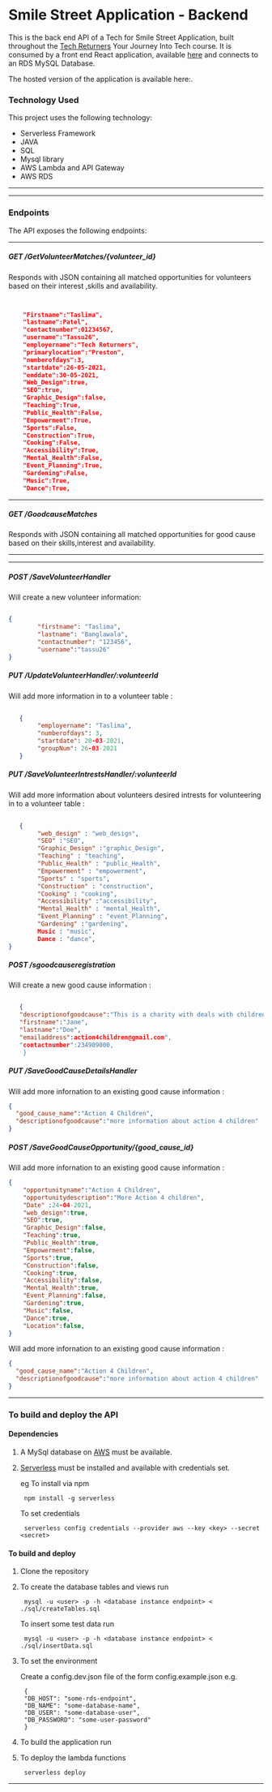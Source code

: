 # Smile Street Application - Backend

This is the back end API of a Tech for Smile Street Application, built throughout the [Tech Returners](https://techreturners.com) Your Journey Into Tech course. 
It is consumed by a front end React application, available [here](https://github.com/smile-street/smile-street-front-end) and connects to an RDS MySQL Database.

The hosted version of the application is available here:.

### Technology Used

This project uses the following technology:

- Serverless Framework
- JAVA
- SQL
- Mysql library
- AWS Lambda and API Gateway
- AWS RDS

---
---
### Endpoints

The API exposes the following endpoints:

---

##### GET /GetVolunteerMatches/{volunteer_id}


Responds with JSON containing all matched opportunities for volunteers based on their interest ,skills and availability.
```json


    "Firstname":"Taslima",
    "lastname":Patel",
    "contactnumber":01234567,
    "username":"Tassu26",
    "employername":"Tech Returners",
    "primarylocation":"Preston",
    "numberofdays":3,
    "startdate":26-05-2021,
    "enddate":30-05-2021,
    "Web_Design":true,
    "SEO":true,
    "Graphic_Design":false,
    "Teaching":True,
    "Public_Health":False,
    "Empowerment":True,
    "Sports":False,
    "Construction":True,
    "Cooking":False,
    "Accessibility":True,
    "Mental_Health":False,
    "Event_Planning":True,
    "Gardening":False,
    "Music":True,
    "Dance":True,
```

---

##### GET /GoodcauseMatches


Responds with JSON containing all matched opportunities for good cause based on their skills,interest and availability.

---


---

##### POST /SaveVolunteerHandler

Will create a new volunteer information:

```json

{
        "firstname": "Taslima",
        "lastname": "Banglawala",
        "contactnumber": "123456",
        "username":"tassu26"
}
```

##### PUT /UpdateVolunteerHandler/:volunteerId


Will add more information in to a volunteer table :

```json   
   
   {
        "employername": "Taslima",
        "numberofdays": 3,
        "startdate": 20-03-2021,
        "groupNum": 26-03-2021
   }
```

##### PUT /SaveVolunteerIntrestsHandler/:volunteerId


Will add more information about volunteers desired intrests for volunteering  in to a volunteer table :

```json   
   
   {
        "web_design" : "web_design",
        "SEO" :"SEO",
        "Graphic_Design" :"graphic_Design",
        "Teaching" : "teaching",
        "Public_Health" : "public_Health",
        "Empowerment" : "empowerment",
        "Sports" : "sports",
        "Construction" : "construction",
        "Cooking" : "cooking",
        "Accessibility" :"accessibility",
        "Mental_Health" : "mental_Health",
        "Event_Planning" : "event_Planning",
        "Gardening" :"gardening",
        Music : "music",
        Dance : "dance",
}
```
##### POST /sgoodcauseregistration

Will create a new good cause  information :

```json

   {
   "descriptionofgoodcause":"This is a charity with deals with children",
   "firstname":"Jane",
   "lastname":"Doe",
   "emailaddress":action4children@gmail.com",
   "contactnumber":234989000,
    }
```
##### PUT /SaveGoodCauseDetailsHandler

Will add more infornation to an existing  good cause  information : 

```json
{
  "good_cause_name":"Action 4 Children",
  "descriptionofgoodcause":"more information about action 4 children"
}
```
##### POST /SaveGoodCauseOpportunity/{good_cause_id}

Will add more infornation to an existing  good cause  information : 

```json
{
    "opportunityname":"Action 4 Children",
    "opportunitydescription":"More Action 4 children",
    "Date" :24-04-2021,
    "web_design":true,
    "SEO":true,
    "Graphic_Design":false,
    "Teaching":true,
    "Public_Health":true,
    "Empowerment":false,
    "Sports":true,
    "Construction":false,
    "Cooking":true,
    "Accessibility":false,
    "Mental_Health":true,
    "Event_Planning":false,
    "Gardening":true,
    "Music":false,
    "Dance":true,
    "Location":false,
}
```

Will add more infornation to an existing  good cause  information : 

```json
{
  "good_cause_name":"Action 4 Children",
  "descriptionofgoodcause":"more information about action 4 children"
}
```

---




### To build and deploy the API

#### Dependencies
1. A MySql database on [AWS](https://aws.amazon.com/) must be available.
2. [Serverless](https://www.serverless.com/framework/docs/getting-started/) must be installed and available with credentials set.

   eg To install via npm

        npm install -g serverless 

   To set credentials

        serverless config credentials --provider aws --key <key> --secret <secret>



#### To build and deploy

1. Clone the repository
2. To create the database tables and views run

        mysql -u <user> -p -h <database instance endpoint> < ./sql/createTables.sql

   To insert some test data run

        mysql -u <user> -p -h <database instance endpoint> < ./sql/insertData.sql

3. To set the environment

   Create a config.dev.json file of the form config.example.json e.g.

        {
        "DB_HOST": "some-rds-endpoint",
        "DB_NAME": "some-database-name",
        "DB_USER": "some-database-user",
        "DB_PASSWORD": "some-user-password"
        }

4. To build the application run

       

5. To deploy the lambda functions

        serverless deploy

---
